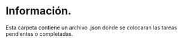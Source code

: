 # Información.
Esta carpeta contiene un archivo .json donde se colocaran las tareas pendientes o completadas.